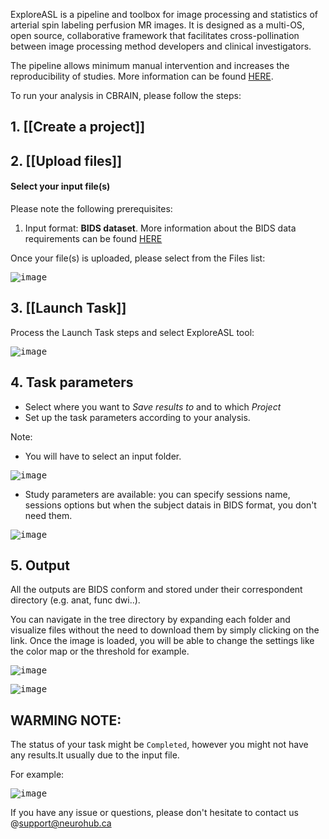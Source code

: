 ExploreASL is a pipeline and toolbox for image processing and statistics of arterial spin labeling perfusion MR images. 
It is designed as a multi-OS, open source, collaborative framework that facilitates cross-pollination between image processing method developers and clinical investigators.

The pipeline allows minimum manual intervention and increases the reproducibility of studies.
More information can be found [HERE](https://exploreasl.github.io/Documentation/1.9.0/).

To run your analysis in CBRAIN, please follow the steps: 

## 1. [[Create a project]]

## 2. [[Upload files]]

#### Select your input file(s)

Please note the following prerequisites:
1. Input format: **BIDS dataset**. 
More information about the BIDS data requirements can be found [HERE](https://sites.google.com/view/exploreasl/tutorials/how-to-start-exploreasl)

Once your file(s) is uploaded, please select from the Files list:

<kbd>![image](https://github.com/aces/cbrain/assets/115739667/970b7768-7d05-41b3-adee-3d09dfd9a159)</kbd>

## 3. [[Launch Task]]

Process the Launch Task steps and select ExploreASL tool:
 
<kbd>![image](https://github.com/aces/cbrain/assets/115739667/0c634375-9843-4c70-97cd-fb9de0cb3f4e)</kbd>

## 4. Task parameters

* Select where you want to _Save results to_ and to which _Project_
* Set up the task parameters according to your analysis.

Note: 
* You will have to select an input folder. 

<kbd>![image](https://github.com/aces/cbrain/assets/115739667/832009be-b4b5-4008-90be-0a605e80b0fb)</kbd>

* Study parameters are available: you can specify sessions name, sessions options but when the subject datais in BIDS format, you don't need them.

<kbd>![image](https://github.com/aces/cbrain/assets/115739667/df39bffe-5a28-4a67-8847-9d0c2d286f10)</kbd>

## 5. Output 

All the outputs are BIDS conform and stored under their correspondent directory (e.g. anat, func dwi..). 

You can navigate in the tree directory by expanding each folder and visualize files without the need to download them by simply clicking on the link. Once the image is loaded, you will be able to change the settings like the color map or the threshold for example.

<kbd>![image](https://github.com/aces/cbrain/assets/115739667/4dfa5f29-df19-463a-9da8-02b10e5a4934)</kbd>

<kbd>![image](https://github.com/aces/cbrain/assets/115739667/5aa0e58d-d758-47cd-a0c2-57b0fb587116)</kbd>

## WARMING NOTE:

The status of your task might be `Completed`, however you might not have any results.It usually due to the input file.

For example:

<kbd>![image](https://github.com/aces/cbrain/assets/115739667/b021d0fe-1f66-4a9e-90c5-efa414a0de34)</kbd>

If you have any issue or questions,  please don't hesitate to contact us @support@neurohub.ca




